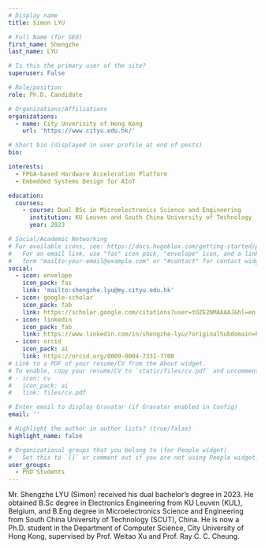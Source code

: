 ```yaml
---
# Display name
title: Simon LYU

# Full Name (for SEO)
first_name: Shengzhe
last_name: LYU

# Is this the primary user of the site?
superuser: False

# Role/position
role: Ph.D. Candidate

# Organizations/Affiliations
organizations:
  - name: City Unverisity of Hong Kong
    url: 'https://www.cityu.edu.hk/'

# Short bio (displayed in user profile at end of posts)
bio: 

interests:
  - FPGA-based Hardware Acceleration Platform
  - Embedded Systems Design for AIoT

education:
  courses:
    - course: Dual BSc in Microelectronics Science and Engineering
      institution: KU Leuven and South China University of Technology 
      year: 2023

# Social/Academic Networking
# For available icons, see: https://docs.hugoblox.com/getting-started/page-builder/#icons
#   For an email link, use "fas" icon pack, "envelope" icon, and a link in the
#   form "mailto:your-email@example.com" or "#contact" for contact widget.
social:
  - icon: envelope
    icon_pack: fas
    link: 'mailto:shengzhe.lyu@my.cityu.edu.hk'
  - icon: google-scholar
    icon_pack: fab
    link: https://scholar.google.com/citations?user=tOZE2NMAAAAJ&hl=en
  - icon: linkedin
    icon_pack: fab
    link: https://www.linkedin.com/in/shengzhe-lyu/?originalSubdomain=hk    
  - icon: orcid
    icon_pack: ai
    link: https://orcid.org/0009-0004-7331-7700
# Link to a PDF of your resume/CV from the About widget.
# To enable, copy your resume/CV to `static/files/cv.pdf` and uncomment the lines below.
# - icon: cv
#   icon_pack: ai
#   link: files/cv.pdf

# Enter email to display Gravatar (if Gravatar enabled in Config)
email: ''

# Highlight the author in author lists? (true/false)
highlight_name: false

# Organizational groups that you belong to (for People widget)
#   Set this to `[]` or comment out if you are not using People widget.
user_groups:
  - PhD Students
---
```


Mr. Shengzhe LYU (Simon) received his dual bachelor’s degree in 2023. He obtained B.Sc degree in Electronics Engineering from KU Leuven (KUL), Belgium, and B.Eng degree in Microelectronics Science and Engineering from South China University of Technology (SCUT), China. He is now a Ph.D. student in the Department of Computer Science, City University of Hong Kong, supervised by Prof. Weitao Xu and Prof. Ray C. C. Cheung.
